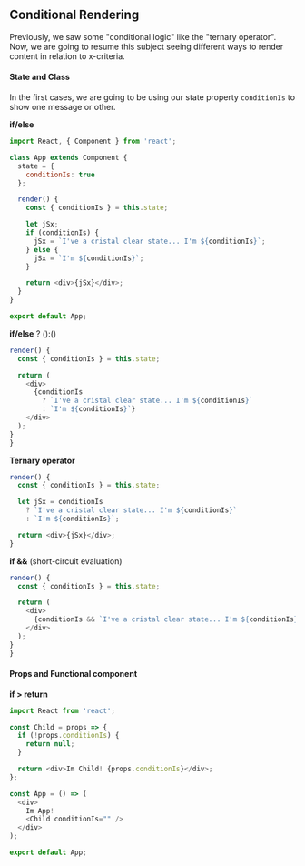 ## Conditional Rendering

Previously, we saw some "conditional logic" like the "ternary operator". Now, we are going to resume this subject seeing different ways to render content in relation to x-criteria.

#### State and Class

In the first cases, we are going to be using our state property `conditionIs` to show one message or other.

**if/else**

```javascript
import React, { Component } from 'react';

class App extends Component {
  state = {
    conditionIs: true
  };

  render() {
    const { conditionIs } = this.state;

    let jSx;
    if (conditionIs) {
      jSx = `I've a cristal clear state... I'm ${conditionIs}`;
    } else {
      jSx = `I'm ${conditionIs}`;
    }

    return <div>{jSx}</div>;
  }
}

export default App;
```

**if/else** ? ():()

```javascript
render() {
  const { conditionIs } = this.state;

  return (
    <div>
      {conditionIs
        ? `I've a cristal clear state... I'm ${conditionIs}`
        : `I'm ${conditionIs}`}
    </div>
  );
}
}
```

**Ternary operator**

```javascript
render() {
  const { conditionIs } = this.state;

  let jSx = conditionIs
    ? `I've a cristal clear state... I'm ${conditionIs}`
    : `I'm ${conditionIs}`;

  return <div>{jSx}</div>;
}
```

**if &&** (short-circuit evaluation)

```javascript
render() {
  const { conditionIs } = this.state;

  return (
    <div>
      {conditionIs && `I've a cristal clear state... I'm ${conditionIs}`}
    </div>
  );
}
}
```

#### Props and Functional component

**if > return**

```javascript
import React from 'react';

const Child = props => {
  if (!props.conditionIs) {
    return null;
  }

  return <div>Im Child! {props.conditionIs}</div>;
};

const App = () => (
  <div>
    Im App!
    <Child conditionIs="" />
  </div>
);

export default App;
```
